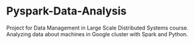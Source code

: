 # Pyspark-Data-Analysis
Project for Data Management in Large Scale Distributed Systems course. Analyzing data about machines in Google cluster with Spark and Python.
